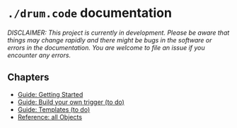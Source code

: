 
# `./drum.code` documentation

*DISCLAIMER: This project is currently in development. Please be aware that things may change rapidly and there might be bugs in the software or errors in the documentation. You are welcome to file an issue if you encounter any errors.*

## Chapters

- [Guide: Getting Started](./1-getting-started.md)
- [Guide: Build your own trigger (to do)]()
- [Guide: Templates (to do)]()
- [Reference: all Objects](./reference.md)
